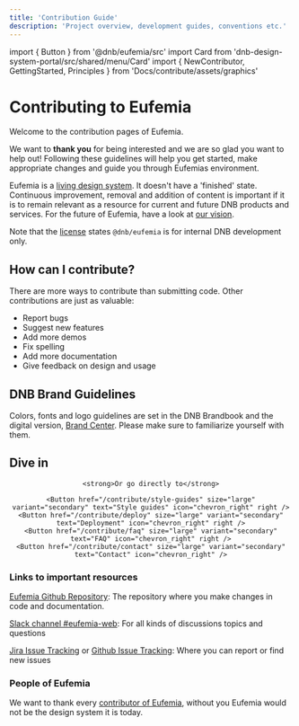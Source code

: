 ```yaml
---
title: 'Contribution Guide'
description: 'Project overview, development guides, conventions etc.'
---
```


import { Button } from '@dnb/eufemia/src'
import Card from 'dnb-design-system-portal/src/shared/menu/Card'
import { NewContributor, GettingStarted, Principles } from 'Docs/contribute/assets/graphics'

# Contributing to Eufemia

Welcome to the contribution pages of Eufemia.

We want to **thank you** for being interested and we are so glad you want to help out! Following these guidelines will help you get started, make appropriate changes and guide you through Eufemias environment.

Eufemia is a [living design system](/design-system/about/living-system). It doesn't have a 'finished' state. Continuous improvement, removal and addition of content is important if it is to remain relevant as a resource for current and future DNB products and services. For the future of Eufemia, have a look at [our vision](/contribute/vision).

Note that the [license](/license) states `@dnb/eufemia` is for internal DNB development only.

## How can I contribute?

There are more ways to contribute than submitting code. Other contributions are just as valuable:

- Report bugs
- Suggest new features
- Add more demos
- Fix spelling
- Add more documentation
- Give feedback on design and usage

## DNB Brand Guidelines

Colors, fonts and logo guidelines are set in the DNB Brandbook and the digital version, [Brand Center](https://bc.dnb.no/). Please make sure to familiarize yourself with them.

## Dive in

<div align="center" className="dnb-section dnb-section--spacing dnb-section--mint-green">
	<div style={{display: 'flex', flexWrap: 'wrap', marginBottom: '1rem'}}>
		<Card url="/contribute/rules" about="Code of conduct and Development principles" title="Ground rules" icon={Principles} />
		<Card url="/contribute/first-contribution" about="Your first contribution, Pull Requests and Technical information " title="New contributor" icon={NewContributor} />
		<Card url="/contribute/getting-started" about="Set up environment, Make changes and Run tests " title="Getting started" icon={GettingStarted} />
	</div>

    <strong>Or go directly to</strong>

    <Button href="/contribute/style-guides" size="large" variant="secondary" text="Style guides" icon="chevron_right" right />
    <Button href="/contribute/deploy" size="large" variant="secondary" text="Deployment" icon="chevron_right" right />
    <Button href="/contribute/faq" size="large" variant="secondary" text="FAQ" icon="chevron_right" right />
    <Button href="/contribute/contact" size="large" variant="secondary" text="Contact" icon="chevron_right" />

</div>

### Links to important resources

[Eufemia Github Repository](https://github.com/dnbexperience/eufemia): The repository where you make changes in code and documentation.

[Slack channel #eufemia-web](https://dnb-it.slack.com/archives/CMXABCHEY): For all kinds of discussions topics and questions

[Jira Issue Tracking](https://jira.tech.dnb.no/projects/EDS/summary) or [Github Issue Tracking](https://github.com/dnbexperience/eufemia/issues): Where you can report or find new issues

### People of Eufemia

We want to thank every [contributor of Eufemia](/design-system/about#please-contribute), without you Eufemia would not be the design system it is today.

